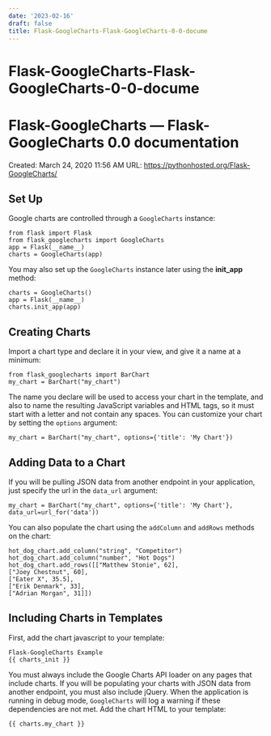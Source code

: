 ```yaml
---
date: '2023-02-16'
draft: false
title: Flask-GoogleCharts-Flask-GoogleCharts-0-0-docume
---
```


# Flask-GoogleCharts-Flask-GoogleCharts-0-0-docume

# Flask-GoogleCharts — Flask-GoogleCharts 0.0 documentation
Created: March 24, 2020 11:56 AM
URL: https://pythonhosted.org/Flask-GoogleCharts/
## Set Up
Google charts are controlled through a `GoogleCharts` instance:
```
from flask import Flask
from flask_googlecharts import GoogleCharts
app = Flask(__name__)
charts = GoogleCharts(app)
```
You may also set up the `GoogleCharts` instance later using the **init_app** method:
```
charts = GoogleCharts()
app = Flask(__name__)
charts.init_app(app)
```
## Creating Charts
Import a chart type and declare it in your view, and give it a name at a minimum:
```
from flask_googlecharts import BarChart
my_chart = BarChart("my_chart")
```
The name you declare will be used to access your chart in the template, and also to name the resulting JavaScript variables and HTML tags, so it must start with a letter and not contain any spaces.
You can customize your chart by setting the `options` argument:
```
my_chart = BarChart("my_chart", options={'title': 'My Chart'})
```
## Adding Data to a Chart
If you will be pulling JSON data from another endpoint in your application, just specify the url in the `data_url` argument:
```
my_chart = BarChart("my_chart", options={'title': 'My Chart'}, data_url=url_for('data'))
```
You can also populate the chart using the `addColumn` and `addRows` methods on the chart:
```
hot_dog_chart.add_column("string", "Competitor")
hot_dog_chart.add_column("number", "Hot Dogs")
hot_dog_chart.add_rows([["Matthew Stonie", 62],
["Joey Chestnut", 60],
["Eater X", 35.5],
["Erik Denmark", 33],
["Adrian Morgan", 31]])
```
## Including Charts in Templates
First, add the chart javascript to your template:
```
Flask-GoogleCharts Example
{{ charts_init }}
```
You must always include the Google Charts API loader on any pages that include charts.
If you will be populating your charts with JSON data from another endpoint, you must also include jQuery.
When the application is running in debug mode, `GoogleCharts` will log a warning if these dependencies are not met.
Add the chart HTML to your template:
```
{{ charts.my_chart }}
```
